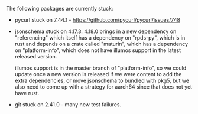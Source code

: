 
The following packages are currently stuck:

- pycurl
  stuck on 7.44.1 - https://github.com/pycurl/pycurl/issues/748

- jsonschema
  stuck on 4.17.3.
  4.18.0 brings in a new dependency on "referencing" which itself has a
  dependency on "rpds-py", which is in rust and depends on a crate called
  "maturin", which has a dependency on "platform-info", which does not have
  illumos support in the latest released version.

  illumos support is in the master branch of "platform-info", so we could
  update once a new version is released if we were content to add the extra
  dependencies, or move jsonschema to bundled with pkg5, but we also need to
  come up with a strategy for aarch64 since that does not yet have rust.

- git
  stuck on 2.41.0 - many new test failures.

